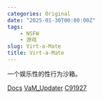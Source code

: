```yaml
---
categories: Original
date: "2025-01-30T00:00:00Z"
tags:
    - NSFW
    - 游戏
slug: Virt-a-Mate
title: Virt-a-Mate
---
```


一个娱乐性的性行为沙箱。

[Docs](https://hub.virtamate.com/threads/how-to-officially-get-vam.39231/) [VaM_Updater](https://cdn.virtamate.com/Release/VaM_Updater.zip) [C91927](https://kemono.su/patreon/user/5932666/post/77429610)
